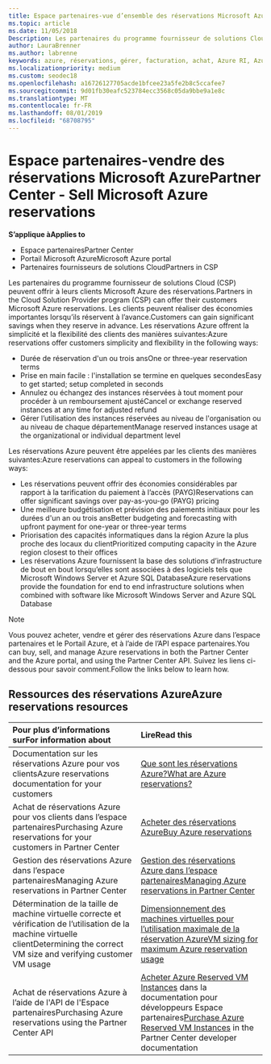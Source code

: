 ```yaml
---
title: Espace partenaires-vue d’ensemble des réservations Microsoft Azure | Espace partenaires
ms.topic: article
ms.date: 11/05/2018
Description: Les partenaires du programme fournisseur de solutions Cloud (CSP) peuvent offrir à leurs clients Microsoft Azure des réservations.
author: LauraBrenner
ms.author: labrenne
keywords: azure, réservations, gérer, facturation, achat, Azure RI, Azure Reserved Instances
ms.localizationpriority: medium
ms.custom: seodec18
ms.openlocfilehash: a16726127705acde1bfcee23a5fe2b8c5ccafee7
ms.sourcegitcommit: 9d01fb30eafc523784ecc3568c05da9bbe9a1e8c
ms.translationtype: MT
ms.contentlocale: fr-FR
ms.lasthandoff: 08/01/2019
ms.locfileid: "68708795"
---
```

# <a name="partner-center---sell-microsoft-azure-reservations"></a><span data-ttu-id="2fc2e-104">Espace partenaires-vendre des réservations Microsoft Azure</span><span class="sxs-lookup"><span data-stu-id="2fc2e-104">Partner Center - Sell Microsoft Azure reservations</span></span>

<!--Maggie, 12/7/18 - Added "Partner Center" to metadata title and H1 title as per Catherine Watson in bug #19868631-->

<span data-ttu-id="2fc2e-105">**S’applique à**</span><span class="sxs-lookup"><span data-stu-id="2fc2e-105">**Applies to**</span></span>

- <span data-ttu-id="2fc2e-106">Espace partenaires</span><span class="sxs-lookup"><span data-stu-id="2fc2e-106">Partner Center</span></span>
- <span data-ttu-id="2fc2e-107">Portail Microsoft Azure</span><span class="sxs-lookup"><span data-stu-id="2fc2e-107">Microsoft Azure portal</span></span>
- <span data-ttu-id="2fc2e-108">Partenaires fournisseurs de solutions Cloud</span><span class="sxs-lookup"><span data-stu-id="2fc2e-108">Partners in CSP</span></span>

<span data-ttu-id="2fc2e-109">Les partenaires du programme fournisseur de solutions Cloud (CSP) peuvent offrir à leurs clients Microsoft Azure des réservations.</span><span class="sxs-lookup"><span data-stu-id="2fc2e-109">Partners in the Cloud Solution Provider program (CSP) can offer their customers Microsoft Azure reservations.</span></span> <span data-ttu-id="2fc2e-110">Les clients peuvent réaliser des économies importantes lorsqu’ils réservent à l’avance.</span><span class="sxs-lookup"><span data-stu-id="2fc2e-110">Customers can gain significant savings when they reserve in advance.</span></span> <span data-ttu-id="2fc2e-111">Les réservations Azure offrent la simplicité et la flexibilité des clients des manières suivantes:</span><span class="sxs-lookup"><span data-stu-id="2fc2e-111">Azure reservations offer customers simplicity and flexibility in the following ways:</span></span>

- <span data-ttu-id="2fc2e-112">Durée de réservation d'un ou trois ans</span><span class="sxs-lookup"><span data-stu-id="2fc2e-112">One or three-year reservation terms</span></span>
- <span data-ttu-id="2fc2e-113">Prise en main facile : l'installation se termine en quelques secondes</span><span class="sxs-lookup"><span data-stu-id="2fc2e-113">Easy to get started; setup completed in seconds</span></span>
- <span data-ttu-id="2fc2e-114">Annulez ou échangez des instances réservées à tout moment pour procéder à un remboursement ajusté</span><span class="sxs-lookup"><span data-stu-id="2fc2e-114">Cancel or exchange reserved instances at any time for adjusted refund</span></span>
- <span data-ttu-id="2fc2e-115">Gérer l’utilisation des instances réservées au niveau de l'organisation ou au niveau de chaque département</span><span class="sxs-lookup"><span data-stu-id="2fc2e-115">Manage reserved instances usage at the organizational or individual department level</span></span> 

<span data-ttu-id="2fc2e-116">Les réservations Azure peuvent être appelées par les clients des manières suivantes:</span><span class="sxs-lookup"><span data-stu-id="2fc2e-116">Azure reservations can appeal to customers in the following ways:</span></span>

- <span data-ttu-id="2fc2e-117">Les réservations peuvent offrir des économies considérables par rapport à la tarification du paiement à l’accès (PAYG)</span><span class="sxs-lookup"><span data-stu-id="2fc2e-117">Reservations can offer significant savings over pay-as-you-go (PAYG) pricing</span></span>
- <span data-ttu-id="2fc2e-118">Une meilleure budgétisation et prévision des paiements initiaux pour les durées d'un an ou trois ans</span><span class="sxs-lookup"><span data-stu-id="2fc2e-118">Better budgeting and forecasting with upfront payment for one-year or three-year terms</span></span>
- <span data-ttu-id="2fc2e-119">Priorisation des capacités informatiques dans la région Azure la plus proche des locaux du client</span><span class="sxs-lookup"><span data-stu-id="2fc2e-119">Prioritized computing capacity in the Azure region closest to their offices</span></span>
- <span data-ttu-id="2fc2e-120">Les réservations Azure fournissent la base des solutions d’infrastructure de bout en bout lorsqu’elles sont associées à des logiciels tels que Microsoft Windows Server et Azure SQL Database</span><span class="sxs-lookup"><span data-stu-id="2fc2e-120">Azure reservations provide the foundation for end to end infrastructure solutions when combined with software like Microsoft Windows Server and Azure SQL Database</span></span>

>[!NOTE]
> <span data-ttu-id="2fc2e-121">Vous pouvez acheter, vendre et gérer des réservations Azure dans l’espace partenaires et le Portail Azure, et à l’aide de l’API espace partenaires.</span><span class="sxs-lookup"><span data-stu-id="2fc2e-121">You can buy, sell, and manage Azure reservations in both the Partner Center and the Azure portal, and using the Partner Center API.</span></span> <span data-ttu-id="2fc2e-122">Suivez les liens ci-dessous pour savoir comment.</span><span class="sxs-lookup"><span data-stu-id="2fc2e-122">Follow the links below to learn how.</span></span>

## <a name="azure-reservations-resources"></a><span data-ttu-id="2fc2e-123">Ressources des réservations Azure</span><span class="sxs-lookup"><span data-stu-id="2fc2e-123">Azure reservations resources</span></span>

|<span data-ttu-id="2fc2e-124">**Pour plus d’informations sur**</span><span class="sxs-lookup"><span data-stu-id="2fc2e-124">**For information about**</span></span>   |<span data-ttu-id="2fc2e-125">**Lire**</span><span class="sxs-lookup"><span data-stu-id="2fc2e-125">**Read this**</span></span>    |
|:-----------------------------|:-----------------|
| <span data-ttu-id="2fc2e-126">Documentation sur les réservations Azure pour vos clients</span><span class="sxs-lookup"><span data-stu-id="2fc2e-126">Azure reservations documentation for your customers</span></span> | [<span data-ttu-id="2fc2e-127">Que sont les réservations Azure?</span><span class="sxs-lookup"><span data-stu-id="2fc2e-127">What are Azure reservations?</span></span>](https://docs.microsoft.com/azure/billing/billing-save-compute-costs-reservations)
|<span data-ttu-id="2fc2e-128">Achat de réservations Azure pour vos clients dans l’espace partenaires</span><span class="sxs-lookup"><span data-stu-id="2fc2e-128">Purchasing Azure reservations for your customers in Partner Center</span></span>   |[<span data-ttu-id="2fc2e-129">Acheter des réservations Azure</span><span class="sxs-lookup"><span data-stu-id="2fc2e-129">Buy Azure reservations</span></span>](azure-reservations-buying.md)
|<span data-ttu-id="2fc2e-130">Gestion des réservations Azure dans l’espace partenaires</span><span class="sxs-lookup"><span data-stu-id="2fc2e-130">Managing Azure reservations in Partner Center</span></span> | [<span data-ttu-id="2fc2e-131">Gestion des réservations Azure dans l’espace partenaires</span><span class="sxs-lookup"><span data-stu-id="2fc2e-131">Managing Azure reservations in Partner Center</span></span>](azure-reservations-manage.md)
|<span data-ttu-id="2fc2e-132">Détermination de la taille de machine virtuelle correcte et vérification de l’utilisation de la machine virtuelle client</span><span class="sxs-lookup"><span data-stu-id="2fc2e-132">Determining the correct VM size and verifying customer VM usage</span></span>   |[<span data-ttu-id="2fc2e-133">Dimensionnement des machines virtuelles pour l’utilisation maximale de la réservation Azure</span><span class="sxs-lookup"><span data-stu-id="2fc2e-133">VM sizing for maximum Azure reservation usage</span></span>](azure-usage.md)   |
|<span data-ttu-id="2fc2e-134">Achat de réservations Azure à l’aide de l'API de l'Espace partenaires</span><span class="sxs-lookup"><span data-stu-id="2fc2e-134">Purchasing Azure reservations using the Partner Center API</span></span> | <span data-ttu-id="2fc2e-135">[Acheter Azure Reserved VM Instances](https://docs.microsoft.com/partner-center/develop/purchase-azure-reservations) dans la documentation pour développeurs Espace partenaires</span><span class="sxs-lookup"><span data-stu-id="2fc2e-135">[Purchase Azure Reserved VM Instances](https://docs.microsoft.com/partner-center/develop/purchase-azure-reservations) in the Partner Center developer documentation</span></span>
